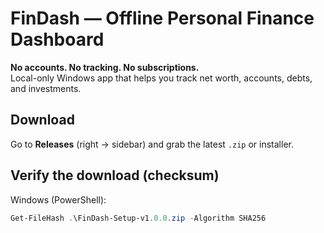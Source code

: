 # FinDash — Offline Personal Finance Dashboard

**No accounts. No tracking. No subscriptions.**  
Local-only Windows app that helps you track net worth, accounts, debts, and investments.

## Download
Go to **Releases** (right → sidebar) and grab the latest `.zip` or installer.

## Verify the download (checksum)
Windows (PowerShell):
```powershell
Get-FileHash .\FinDash-Setup-v1.0.0.zip -Algorithm SHA256
